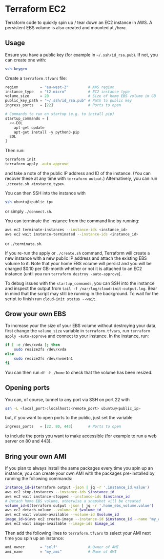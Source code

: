 # Terraform EC2

Terraform code to quickly spin up / tear down an EC2 instance in AWS. A persistent EBS volume is also created and mounted at `/home`.

## Usage

Ensure you have a public key (for example in `~/.ssh/id_rsa.pub`). If not, you can create one with:
    
```bash
ssh-keygen
```

Create a `terraform.tfvars` file:

```terraform
region          = "eu-west-2"         # AWS region
instance_type   = "t2.micro"          # EC2 instance type
volume_size     = 20                  # Size of home EBS volume in GB
public_key_path = "~/.ssh/id_rsa.pub" # Path to public key
ingress_ports   = [22]                # Ports to open

# Commands to run on startup (e.g. to install pip)
startup_commands = [
  <<-EOL
    apt-get update
    apt-get install -y python3-pip
  EOL
]
```

Then run:

```bash
terraform init
terraform apply -auto-approve
```

and take a note of the public IP address and ID of the instance. (You can recover these at any time with `terraform output`.) Alternatively, you can run `./create.sh <instance_type>`.

You can then SSH into the instance with

```bash
ssh ubuntu@<public_ip>
```

or simply `./connect.sh`.

You can terminate the instance from the command line by running:

```bash
aws ec2 terminate-instances --instance-ids <instance_id>
aws ec2 wait instance-terminated --instance-ids <instance_id>
```

or `./terminate.sh`.

If you re-run the apply or `./create.sh` command, Terraform will create a new instance with a new public IP address and attach the existing EBS volume to it. Note that your home EBS volume will persist and you will be charged $0.10 per GB-month whether or not it is attached to an EC2 instance (until you run `terraform destroy -auto-approve`).

To debug issues with the `startup_commands`, you can SSH into the instance and inspect the output from `tail -f /var/log/cloud-init-output.log`. Bear in mind that the script may still be running in the background. To wait for the script to finish run `cloud-init status --wait`.

## Grow your own EBS

To increase your the size of your EBS volume without destroying your data, first change the `volume_size` variable in `terraform.tfvars`, run `terraform apply -auto-approve` and connect to your instance. In the instance, run:

```bash
if [ -e /dev/xvda ]; then
    sudo resize2fs /dev/xvda
else
    sudo resize2fs /dev/nvme1n1
fi
```

You can then run `df -h /home` to check that the volume has been resized.

## Opening ports

You can, of course, tunnel to any port via SSH on port 22 with

```bash
ssh -L <local_port>:localhost:<remote_port> ubuntu@<public_ip>
```

but, if you want to open ports to the public, just set the variable

```terraform
ingress_ports   = [22, 80, 443]       # Ports to open
```

to include the ports you want to make accessible (for example to run a web server on 80 and 443).

## Bring your own AMI

If you plan to always install the same packages every time you spin up an instance, you can create your own AMI with the packages pre-installed by running the following commands:

```bash
instance_id=$(terraform output -json | jq -r '.instance_id.value')
aws ec2 stop-instances --instance-ids $instance_id
aws ec2 wait instance-stopped --instance-ids $instance_id
# Detach home EBS volume, otherwise a snapshot will be created
volume_id=$(terraform output -json | jq -r '.home_ebs_volume.value')
aws ec2 detach-volume --volume-id $volume_id
aws ec2 wait volume-available --volume-id $volume_id
image_id=$(aws ec2 create-image --instance-id $instance_id --name "my_ami" --query 'ImageId' --output text)
aws ec2 wait image-available --image-ids $image_id
```

Then add the following lines to `terraform.tfvars` to select your AMI next time you spin up an instance:

```terraform
ami_owner       = "self"              # Owner of AMI
ami_name        = "my_ami"            # Name of AMI
```
